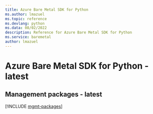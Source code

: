 ```yaml
---
title: Azure Bare Metal SDK for Python
ms.author: lmazuel
ms.topic: reference
ms.devlang: python
ms.data: 08/02/2022
description: Reference for Azure Bare Metal SDK for Python
ms.service: baremetal
author: lmazuel
---
```

# Azure Bare Metal SDK for Python - latest

## Management packages - latest
[!INCLUDE [mgmt-packages](bare-metal-mgmt-index.md)]